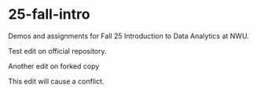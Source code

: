 # 25-fall-intro
Demos and assignments for Fall 25 Introduction to Data Analytics at NWU.

Test edit on official repository.

Another edit on forked copy

This edit will cause a conflict.

